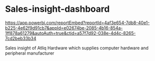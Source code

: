# Sales-insight-dashboard
https://app.powerbi.com/reportEmbed?reportId=4af3e654-7db8-40e1-b225-4e62f9d91cb7&appId=e02674be-2085-4b16-854a-1ff878a61279&autoAuth=true&ctid=a57f7d92-038e-4d4c-8265-7cd2beb33b34

Sales insight of Atliq Hardware which supplies computer hardware and peripheral manufacturer

